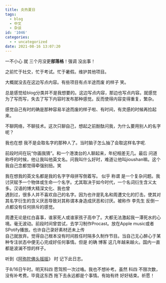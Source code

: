 ```yaml
---
title: 炎热夏日
tags:
  - blog
  - 中文
  - 杂谈
id: '1046'
categories:
  - - uncategorized
date: 2021-08-16 13:07:20
---
```


一不小心 就 三个月没更**部落格**！强调 没出事！

之前忙于社交，忙于考试。忙于暑假。维护其他项目。

大概就没去在这边写点内容。有些项目有点半途而废 的样子 笑。

总是感觉给blog分类并不是我想要的。这边写点内容，那边也写点内容。就感觉为了写而写，失去了写下内容时发布那种感觉。反而使得内容变得重复，繁杂。

感觉自己有时的确是那种容易半途而废的样子啦、有时间，有灵感的时候再捡起来。

不聊网络，不聊技术。这次只聊自己，想起之前酚酞问我，为什么要用别人的名字呢？

我也在想 我不是会取名字的那种人了。当时脑子怎么抽了会取这样名字呢.

前段时间在玩“你画我猜”。和一个港澳台的人聊起来，年纪相差无几。最后 问道 称呼的时候，他让我叫他英文名。问我叫什么好时，难道让他叫jioushan嘛。这个我自己念都觉得牵强别扭。笑

我在想我的英文名都是我的名字字母拼写倒着写。 似乎 称谓 是一个复杂问题。我讨厌赋予一个物体或生命一个名字。尤其取决于如今时代，一个名词衍生含义太多。汉语的博大精深文化、我也曾  
遇到过，很多人并不喜欢自己的名字。因为也许是乳名和周遭文化的打击。使其对其名字衍生的含义厌恶导致对其称谓本身造成厌恶和讨厌。被称作 李先生 反倒一点都没有任何排斥的感觉。

周遭无论是红白喜事，谁家死人或谁家孩子高中了。大都无法激起我一潭死水的心境。毫无波动。前段时间曾尝试，去学习制作Procast。放在Apple music或者SPotify播放。也许自己录好素材还未上传  
自己就放弃。觉得自己根本没有时间胜任时隔多久制作节目。当自己无心醉心于某种专注状态中便无心完成好任何事情。但是 的确 博客 这几年越来越火。国内一直都是波澜不惊的样子。

听到《[阿弥陀佛头摇摇](https://www.bilibili.com/video/BV1W7411K7jQ?share_source=copy_web)》 时 记下此日志。

于8/16日午时。明天科四 愿驾照一次过咯。我也不想补考。虽然 科四 不限次数，没有补考费。毕竟这东西 拖下去永远都是个事情。有始有终 好好结束。祈愿！